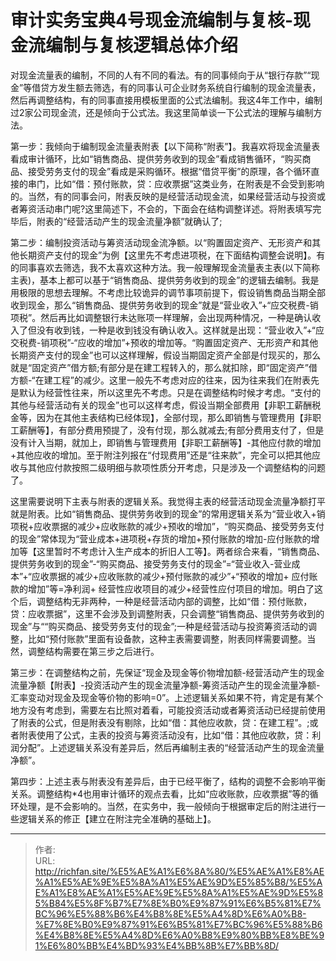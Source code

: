 # 审计实务宝典4号现金流编制与复核-现金流编制与复核逻辑总体介绍

对现金流量表的编制，不同的人有不同的看法。有的同事倾向于从“银行存款”“现金”等借贷方发生额去筛选，有的同事认可企业财务系统自行编制的现金流量表，然后再调整结构，有的同事直接用模板里面的公式法编制。我这4年工作中，编制过2家公司现金流，还是倾向于公式法。我这里简单谈一下公式法的理解与编制方法。

第一步：我倾向于编制现金流量表附表【以下简称“附表”】。我喜欢将现金流量表看成审计循环，比如“销售商品、提供劳务收到的现金”看成销售循环，“购买商品、接受劳务支付的现金”看成是采购循环。根据“借贷平衡”的原理，各个循环直接的串门，比如“借：预付账款，贷：应收票据”这类业务，在附表是不会受到影响的。当然，有的同事会问，附表反映的是经营活动现金流，如果经营活动与投资或者筹资活动串门呢?这里简述下，不会的，下面会在结构调整详述。将附表填写完毕后，附表的“经营活动产生的现金流量净额”就确认了;

第二步：编制投资活动与筹资活动现金流净额。以“购置固定资产、无形资产和其他长期资产支付的现金”为例【这里先不考虑进项税，在下面结构调整会说明】。有的同事喜欢去筛选，我不太喜欢这种方法。我一般理解现金流量表主表(以下简称主表)，基本上都可以基于“销售商品、提供劳务收到的现金”的逻辑去编制。我是用极限的思想去理解。不考虑比较诡异的调节事项前提下，假设销售商品当期全部收到现金，那么“销售商品、提供劳务收到的现金”就是“营业收入”&#43;“应交税费-销项税”。然后再比如调整银行未达账项一样理解，会出现两种情况，一种是确认收入了但没有收到钱，一种是收到钱没有确认收入。这样就是出现：“营业收入”&#43;“应交税费-销项税”-“应收的增加”&#43;预收的增加等。“购置固定资产、无形资产和其他长期资产支付的现金”也可以这样理解，假设当期固定资产全部是付现买的，那么就是“固定资产”借方额;有部分是在建工程转入的，那么就扣除，即“固定资产”借方额-“在建工程”的减少。这里一般先不考虑对应的往来，因为往来我们在附表先是默认为经营性往来，所以这里先不考虑。只是在调整结构时候才考虑。“支付的其他与经营活动有关的现金”也可以这样考虑，假设当期全部费用【非职工薪酬税金等，因为在其他主表结构已经体现】，全部付现，那么即销售与管理费用【非职工薪酬等】，有部分费用预提了，没有付现，那么就减去;有部分费用支付了，但是没有计入当期，就加上，即销售与管理费用【非职工薪酬等】-其他应付款的增加&#43;其他应收的增加。至于附注列报在“付现费用”还是“往来款”，完全可以把其他应收与其他应付款按照二级明细与款项性质分开考虑，只是涉及一个调整结构的问题了。

这里需要说明下主表与附表的逻辑关系。我觉得主表的经营活动现金流量净额打平就是附表。比如“销售商品、提供劳务收到的现金”的常用逻辑关系为“营业收入&#43;销项税&#43;应收票据的减少&#43;应收账款的减少&#43;预收的增加”，“购买商品、接受劳务支付的现金”常体现为“营业成本&#43;进项税&#43;存货的增加&#43;预付账款的增加-应付账款的增加等【这里暂时不考虑计入生产成本的折旧人工等】。两者综合来看，“销售商品、提供劳务收到的现金”-“购买商品、接受劳务支付的现金”=“营业收入-营业成本”&#43;“应收票据的减少&#43;应收账款的减少&#43;预付账款的减少”&#43;“预收的增加&#43; 应付账款的增加”等=净利润&#43; 经营性应收项目的减少&#43;经营性应付项目的增加。明白了这个后，调整结构无非两种，一种是经营活动内部的调整，比如“借：预付账款，贷：应收票据”，这里不会涉及到调整附表，只会调整“销售商品、提供劳务收到的现金”与““购买商品、接受劳务支付的现金”;一种是经营活动与投资筹资活动的调整，比如“预付账款”里面有设备款，这种主表需要调整，附表同样需要调整。当然，调整结构需要在第三步之后进行。

第三步：在调整结构之前，先保证“现金及现金等价物增加额-经营活动产生的现金流量净额【附表】-投资活动产生的现金流量净额-筹资活动产生的现金流量净额-汇率变动对现金及现金等价物的影响=0”。上述逻辑关系如果不符，肯定是有某个地方没有考虑到，需要左右比照对着看，可能投资活动或者筹资活动已经提前使用了附表的公式，但是附表没有剔除，比如“借：其他应收款，贷：在建工程”。;或者附表使用了公式，主表的投资与筹资活动没有，比如“借：其他应收款，贷：利润分配”。上述逻辑关系没有差异后，然后再编制主表的“经营活动产生的现金流量净额”。

第四步：上述主表与附表没有差异后，由于已经平衡了，结构的调整不会影响平衡关系。调整结构*4也用审计循环的观点去看，比如“应收账款，应收票据”等的循环处理，是不会影响的。当然，在实务中，我一般倾向于根据审定后的附注进行一些逻辑关系的修正【建立在附注完全准确的基础上】。

---

> 作者:   
> URL: http://richfan.site/%E5%AE%A1%E6%8A%80/%E5%AE%A1%E8%AE%A1%E5%AE%9E%E5%8A%A1%E5%AE%9D%E5%85%B8/%E5%AE%A1%E8%AE%A1%E5%AE%9E%E5%8A%A1%E5%AE%9D%E5%85%B84%E5%8F%B7%E7%8E%B0%E9%87%91%E6%B5%81%E7%BC%96%E5%88%B6%E4%B8%8E%E5%A4%8D%E6%A0%B8-%E7%8E%B0%E9%87%91%E6%B5%81%E7%BC%96%E5%88%B6%E4%B8%8E%E5%A4%8D%E6%A0%B8%E9%80%BB%E8%BE%91%E6%80%BB%E4%BD%93%E4%BB%8B%E7%BB%8D/  


